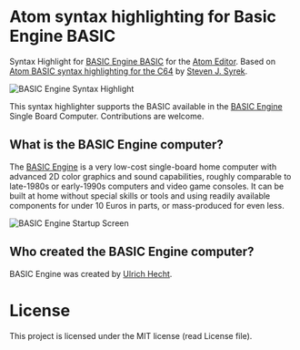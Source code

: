 # Atom syntax highlighting for Basic Engine BASIC

Syntax Highlight for [BASIC Engine BASIC](http://basicengine.org/manual.html) for the [Atom Editor](https://atom.io).
Based on [Atom BASIC syntax highlighting for the C64](https://atom.io/packages/language-cbmbasic) by [Steven J. Syrek](https://github.com/sjsyrek).

![BASIC Engine Syntax Highlight](https://damianvila.com/basicengine/bebasic-syntax.png)

This syntax highlighter supports the BASIC available in the [BASIC Engine](http://basicengine.org/) Single Board Computer.
Contributions are welcome.

## What is the BASIC Engine computer?

The [BASIC Engine](https://github.com/uli/basicengine-pcb) is a very low-cost single-board home computer with advanced 2D color graphics and sound capabilities, roughly comparable to late-1980s or early-1990s computers and video game consoles. It can be built at home without special skills or tools and using readily available components for under 10 Euros in parts, or mass-produced for even less.

![BASIC Engine Startup Screen](http://basicengine.org/images/screen_boot.png)

## Who created the BASIC Engine computer?

BASIC Engine was created by [Ulrich Hecht](https://github.com/uli).

# License

This project is licensed under the MIT license (read License file).
